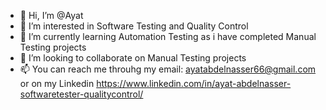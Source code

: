 - 👋 Hi, I’m @Ayat
- 👀 I’m interested in Software Testing and Quality Control
- 🌱 I’m currently learning Automation Testing as i have completed Manual Testing projects
- 💞️ I’m looking to collaborate on Manual Testing projects
- 📫 You can reach me throuhg my email: ayatabdelnasser66@gmail.com or on my Linkedin https://www.linkedin.com/in/ayat-abdelnasser-softwaretester-qualitycontrol/ 
